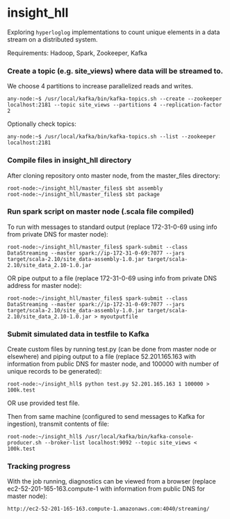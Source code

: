 # insight_hll

Exploring `hyperloglog` implementations to count unique elements in a data stream on a distributed system.

Requirements:  Hadoop, Spark, Zookeeper, Kafka

### Create a topic (e.g. site_views) where data will be streamed to.

We choose 4 partitions to increase parallelized reads and writes.

```
any-node:~$ /usr/local/kafka/bin/kafka-topics.sh --create --zookeeper localhost:2181 --topic site_views --partitions 4 --replication-factor 2
```
Optionally check topics:

```
any-node:~$ /usr/local/kafka/bin/kafka-topics.sh --list --zookeeper localhost:2181
```

### Compile files in insight_hll directory

After cloning repository onto master node, from the master_files directory:

```
root-node:~/insight_hll/master_files$ sbt assembly
root-node:~/insight_hll/master_files$ sbt package
```

### Run spark script on master node (.scala file compiled)

To run with messages to standard output (replace 172-31-0-69 using info from private DNS for master node):

```
root-node:~/insight_hll/master_files$ spark-submit --class DataStreaming --master spark://ip-172-31-0-69:7077 --jars target/scala-2.10/site_data-assembly-1.0.jar target/scala-2.10/site_data_2.10-1.0.jar
```

OR pipe output to a file (replace 172-31-0-69 using info from private DNS address for master node):

```
root-node:~/insight_hll/master_files$ spark-submit --class DataStreaming --master spark://ip-172-31-0-69:7077 --jars target/scala-2.10/site_data-assembly-1.0.jar target/scala-2.10/site_data_2.10-1.0.jar > myoutputfile
```

### Submit simulated data in testfile to Kafka

Create custom files by running test.py (can be done from master node or elsewhere) and piping output to a file (replace 52.201.165.163 with information from public DNS for master node, and 100000 with number of unique records to be generated):

```
root-node:~/insight_hll$ python test.py 52.201.165.163 1 100000 > 100k.test
```

OR use provided test file.  

Then from same machine (configured to send messages to Kafka for ingestion), transmit contents of file:

```
root-node:~/insight_hll$ /usr/local/kafka/bin/kafka-console-producer.sh --broker-list localhost:9092 --topic site_views < 100k.test 
```

### Tracking progress

With the job running, diagnostics can be viewed from a browser (replace ec2-52-201-165-163.compute-1 with information from public DNS for master node):

```
http://ec2-52-201-165-163.compute-1.amazonaws.com:4040/streaming/
```

